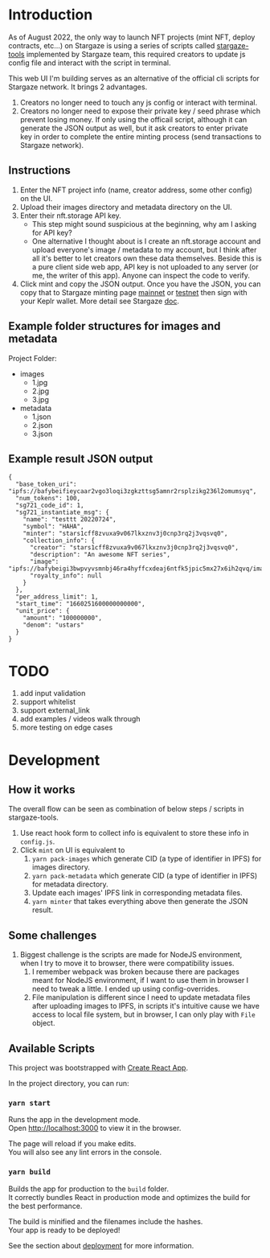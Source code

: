 # Introduction
As of August 2022, the only way to launch NFT projects (mint NFT, deploy contracts, etc...) on Stargaze is using a series of scripts called [stargaze-tools](https://github.com/public-awesome/stargaze-tools) implemented by Stargaze team, this required creators to update js config file and interact with the script in terminal.

This web UI I'm building serves as an alternative of the official cli scripts for Stargaze network. It brings 2 advantages.
1. Creators no longer need to touch any js config or interact with terminal.
2. Creators no longer need to expose their private key / seed phrase which prevent losing money. If only using the officail script, although it can generate the JSON output as well, but it ask creators to enter private key in order to complete the entire minting process (send transactions to Stargaze network).

## Instructions
1. Enter the NFT project info (name, creator address, some other config) on the UI.
2. Upload their images directory and metadata directory on the UI.
3. Enter their nft.storage API key. 
    - This step might sound suspicious at the beginning, why am I asking for API key? 
    - One alternative I thought about is I create an nft.storage account and upload everyone's image / metadata to my account, but I think after all it's better to let creators own these data themselves. Beside this is a pure client side web app, API key is not uploaded to any server (or me, the writer of this app). Anyone can inspect the code to verify.
4. Click mint and copy the JSON output.
Once you have the JSON, you can copy that to Stargaze minting page [mainnet](https://app.stargaze.zone/tx) or [testnet](https://testnet.publicawesome.dev/tx) then sign with your Keplr wallet. More detail see Stargaze [doc](https://docs.stargaze.zone/guides/readme/9a.-launching-on-mainnet-with-keplr).


## Example folder structures for images and metadata
Project Folder:
- images
  - 1.jpg
  - 2.jpg
  - 3.jpg
- metadata
  - 1.json
  - 2.json
  - 3.json

## Example result JSON output
```
{
  "base_token_uri": "ipfs://bafybeifieycaar2vgo3loqi3zgkzttsg5amnr2rsplzikg236l2omumsyq",
  "num_tokens": 100,
  "sg721_code_id": 1,
  "sg721_instantiate_msg": {
    "name": "testtt 20220724",
    "symbol": "HAHA",
    "minter": "stars1cff8zvuxa9v067lkxznv3j0cnp3rq2j3vqsvq0",
    "collection_info": {
      "creator": "stars1cff8zvuxa9v067lkxznv3j0cnp3rq2j3vqsvq0",
      "description": "An awesome NFT series",
      "image": "ipfs://bafybeigi3bwpvyvsmnbj46ra4hyffcxdeaj6ntfk5jpic5mx27x6ih2qvq/images/1.png",
      "royalty_info": null
    }
  },
  "per_address_limit": 1,
  "start_time": "1660251600000000000",
  "unit_price": {
    "amount": "100000000",
    "denom": "ustars"
  }
}
```

# TODO
1. add input validation
2. support whitelist
3. support external_link
4. add examples / videos walk through
5. more testing on edge cases

# Development
## How it works
The overall flow can be seen as combination of below steps / scripts in stargaze-tools.
1. Use react hook form to collect info is equivalent to store these info in `config.js`.
2. Click `mint` on UI is equivalent to 
    1. `yarn pack-images` which generate CID (a type of identifier in IPFS) for images directory.
    2. `yarn pack-metadata` which generate CID (a type of identifier in IPFS) for metadata directory.
    3. Update each images' IPFS link in corresponding metadata files.
    4. `yarn minter` that takes everything above then generate the JSON result.

## Some challenges
1. Biggest challenge is the scripts are made for NodeJS environment, when I try to move it to browser, there were compatibility issues.
    1. I remember webpack was broken because there are packages meant for NodeJS environment, if I want to use them in browser I need to tweak a little. I ended up using config-overrides.
    2. File manipulation is different since I need to update metadata files after uploading images to IPFS, in scripts it's intuitive cause we have access to local file system, but in browser, I can only play with `File` object.



## Available Scripts
This project was bootstrapped with [Create React App](https://github.com/facebook/create-react-app).

In the project directory, you can run:

### `yarn start`

Runs the app in the development mode.\
Open [http://localhost:3000](http://localhost:3000) to view it in the browser.

The page will reload if you make edits.\
You will also see any lint errors in the console.
### `yarn build`

Builds the app for production to the `build` folder.\
It correctly bundles React in production mode and optimizes the build for the best performance.

The build is minified and the filenames include the hashes.\
Your app is ready to be deployed!

See the section about [deployment](https://facebook.github.io/create-react-app/docs/deployment) for more information.
